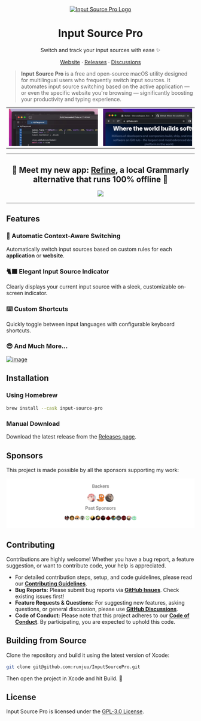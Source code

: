 <p align="center">
    <a href="https://inputsource.pro" target="_blank">
        <img height="200" src="https://inputsource.pro/img/app-icon.png" alt="Input Source Pro Logo">
    </a>
</p>

<h1 align="center">Input Source Pro</h1>

<p align="center">Switch and track your input sources with ease ✨</p>

<p align="center">
    <a href="https://inputsource.pro" target="_blank">Website</a> ·
    <a href="https://inputsource.pro/changelog" target="_blank">Releases</a> ·
    <a href="https://github.com/runjuu/InputSourcePro/discussions">Discussions</a>
</p>

> **Input Source Pro** is a free and open-source macOS utility designed for multilingual users who frequently switch input sources. It automates input source switching based on the active application — or even the specific website you're browsing — significantly boosting your productivity and typing experience.

<table>
    <tr>
        <td>
            <a href="https://inputsource.pro">
                <img src="./imgs/switch-keyboard-base-on-app.gif"  alt="Switch Keyboard Based on App" width="100%">
            </a>
        </td>
        <td>
            <a href="https://inputsource.pro">
                <img src="./imgs/switch-keyboard-base-on-browser.gif"  alt="Switch Keyboard Based on Browser" width="100%">
            </a>
        </td>
    </tr>
</table>

<hr />

<h2 align="center">
    🙌 Meet my new app: <a href="https://refine.sh/" target="_blank">Refine</a>, a local Grammarly alternative that runs 100% offline 🤩
</h2>

<p align="center">
  <a href="https://refine.sh?utm_source=github&utm_medium=readme&utm_campaign=inputsourcepro">
    <img src="https://refine.sh/banner.png" width="800" />
  </a>
</p>

<hr />

## Features
### 🥷 Automatic Context-Aware Switching
Automatically switch input sources based on custom rules for each **application** or **website**.

### 🐈‍⬛ Elegant Input Source Indicator
Clearly displays your current input source with a sleek, customizable on-screen indicator.

### ⌨️ Custom Shortcuts
Quickly toggle between input languages with configurable keyboard shortcuts.

### 😎 And Much More...

<a href="https://inputsource.pro">
    <img width="892" alt="image" src="https://github.com/user-attachments/assets/351e2ac9-27d8-402e-8739-21c3f604a3c1" />
</a>


## Installation

### Using Homebrew

```bash
brew install --cask input-source-pro
```

### Manual Download
Download the latest release from the [Releases page](https://inputsource.pro/changelog).

## Sponsors

This project is made possible by all the sponsors supporting my work:

<p align="center">
  <a href="https://github.com/sponsors/runjuu">
    <img src="https://github.com/runjuu/runjuu/raw/refs/heads/main/sponsorkit/sponsors.svg" alt="Logos from Sponsors" />
  </a>
</p>

## Contributing

Contributions are highly welcome! Whether you have a bug report, a feature suggestion, or want to contribute code, your help is appreciated.

* For detailed contribution steps, setup, and code guidelines, please read our [**Contributing Guidelines**](CONTRIBUTING.md).
* **Bug Reports:** Please submit bug reports via [**GitHub Issues**](https://github.com/runjuu/InputSourcePro/issues). Check existing issues first!
* **Feature Requests & Questions:** For suggesting new features, asking questions, or general discussion, please use [**GitHub Discussions**](https://github.com/runjuu/InputSourcePro/discussions).
* **Code of Conduct:** Please note that this project adheres to our [**Code of Conduct**](CODE_OF_CONDUCT.md). By participating, you are expected to uphold this code.

## Building from Source
Clone the repository and build it using the latest version of Xcode:

```bash
git clone git@github.com:runjuu/InputSourcePro.git
```

Then open the project in Xcode and hit Build. 🍻

## License
Input Source Pro is licensed under the [GPL-3.0 License](LICENSE).
